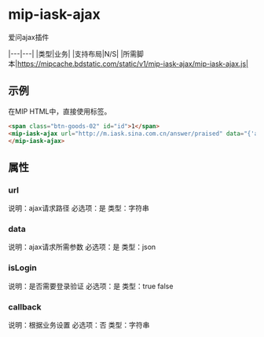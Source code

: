 ﻿# mip-iask-ajax

爱问ajax插件

|---|---|
|类型|业务|
|支持布局|N/S|
|所需脚本|https://mipcache.bdstatic.com/static/v1/mip-iask-ajax/mip-iask-ajax.js|

## 示例

在MIP HTML中，直接使用标签。

```html
<span class="btn-goods-02" id="id">1</span>
<mip-iask-ajax url="http://m.iask.sina.com.cn/answer/praised" data="{'answerId' : 'id'}" isLogin="true" click="id" callback="var txt = $('#id');txt.text(parseInt(txt.text())+1);" >
</mip-iask-ajax>
```

## 属性

### url

说明：ajax请求路径
必选项：是
类型：字符串

### data

说明：ajax请求所需参数
必选项：是
类型：json

### isLogin

说明：是否需要登录验证
必选项：是
类型：true false

### callback

说明：根据业务设置
必选项：否
类型：字符串
